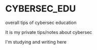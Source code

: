 # CYBERSEC_EDU
overall tips of cybersec education

It is my private tips/notes about cybersec

I'm studying and writing here
